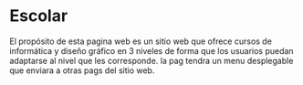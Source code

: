 # Escolar
El propósito de esta pagina web es un sitio web que ofrece cursos de informática y diseño gráfico en 3 niveles de forma que los usuarios puedan adaptarse al nivel que les corresponde. la pag tendra un menu desplegable que enviara a otras pags del sitio web.

